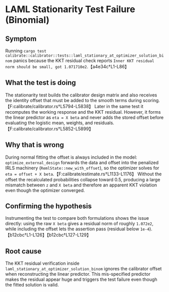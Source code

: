 # LAML Stationarity Test Failure (Binomial)

## Symptom
Running `cargo test calibrate::calibrator::tests::laml_stationary_at_optimizer_solution_binom` panics because the KKT residual check reports `Inner KKT residual norm should be small, got 1.071710e2`.【a4e34c†L1-L86】

## What the test is doing
The stationarity test builds the calibrator design matrix and also receives the identity offset that must be added to the smooth terms during scoring.【F:calibrate/calibrator.rs†L5794-L5838】
Later in the same test it recomputes the working response and the KKT residual. However, it forms the linear predictor as `eta = X beta` and never adds the stored offset before evaluating the logistic mean, weights, and residuals.【F:calibrate/calibrator.rs†L5852-L5899】

## Why that is wrong
During normal fitting the offset is always included in the model: `optimize_external_design` forwards the data and offset into the penalized IRLS machinery (`RemlState::new_with_offset`), so the optimizer solves for `eta = offset + X beta`.【F:calibrate/estimate.rs†L1133-L1176】
Without the offset the recalculated probabilities collapse toward 0.5, producing a large mismatch between `z` and `X beta` and therefore an apparent KKT violation even though the optimizer converged.

## Confirming the hypothesis
Instrumenting the test to compare both formulations shows the issue directly: using the raw `X beta` gives a residual norm of roughly `1.072e2`, while including the offset lets the assertion pass (residual below `1e-4`).【b12cbc†L1-L126】【b12cbc†L127-L129】

## Root cause
The KKT residual verification inside `laml_stationary_at_optimizer_solution_binom` ignores the calibrator offset when reconstructing the linear predictor. This mis-specified predictor makes the residual appear huge and triggers the test failure even though the fitted solution is valid.

